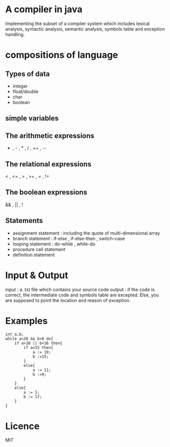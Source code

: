 # A compiler in java 

Implementing the subset of a compiler system which includes lexical analysis, syntactic analysis, semantic 
analysis, symbols table and exception handling.

# compositions of language

## Types of data

- integer
- float/double
- char
- boolean

## simple variables

## The arithmetic expressions

+ , - , * , / , ++ , --

## The relational expressions

< , <= , > , >= , = , !=

## The boolean expressions

&& , || , !

## Statements

- assignment statement : including the quote of multi-dimensional array
- branch statement : if-else , if-else-then , switch-case
- looping statement : do-while , while-do
- procedure call statement
- definition statement

# Input & Output

input : a .txt file which contains your source code
output : if the code is correct, the intermediate code and symbols table are excepted. Else, you are 
supposed to point the location and reason of exception.

# Examples

```
int a,b;
while a<20 && b>8 do{
    if a>10 || b<16 then{
        if a<15 then{
            a := 19;
            b :=15;
        }
        else{
            a := 11;
            b :=9;
        }
    }
    else{
        a := 1;
        b := 17;
    }
}
```

# Licence

MIT